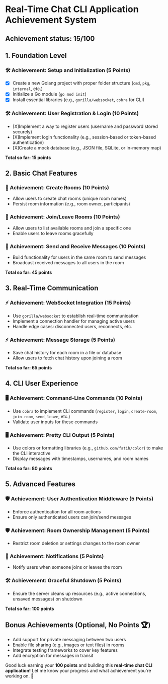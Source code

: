 # Real-Time Chat CLI Application Achievement System

## Achievement status: 15/100

## 1. Foundation Level

### 🛠️ Achievement: Setup and Initialization (5 Points)

- [X] Create a new Golang project with proper folder structure (`cmd`, `pkg`, `internal`, etc.) 
- [X] Initialize a Go module (`go mod init`)
- [X] Install essential libraries (e.g., `gorilla/websocket`, `cobra` for CLI)

### 🛠️ Achievement: User Registration & Login (10 Points)

- [X]Implement a way to register users (username and password stored securely)
- [X]Implement login functionality (e.g., session-based or token-based authentication)
- [X]Create a mock database (e.g., JSON file, SQLite, or in-memory map)

**Total so far: 15 points**

## 2. Basic Chat Features

### 💬 Achievement: Create Rooms (10 Points)

- Allow users to create chat rooms (unique room names)
- Persist room information (e.g., room owner, participants)

### 💬 Achievement: Join/Leave Rooms (10 Points)

- Allow users to list available rooms and join a specific one
- Enable users to leave rooms gracefully

### 💬 Achievement: Send and Receive Messages (10 Points)

- Build functionality for users in the same room to send messages
- Broadcast received messages to all users in the room

**Total so far: 45 points**

## 3. Real-Time Communication

### ⚡ Achievement: WebSocket Integration (15 Points)

- Use `gorilla/websocket` to establish real-time communication
- Implement a connection handler for managing active users
- Handle edge cases: disconnected users, reconnects, etc.

### ⚡ Achievement: Message Storage (5 Points)

- Save chat history for each room in a file or database
- Allow users to fetch chat history upon joining a room

**Total so far: 65 points**

## 4. CLI User Experience

### 🖥️ Achievement: Command-Line Commands (10 Points)

- Use `cobra` to implement CLI commands (`register`, `login`, `create-room`, `join-room`, `send`, `leave`, etc.)
- Validate user inputs for these commands

### 🖥️ Achievement: Pretty CLI Output (5 Points)

- Use colors or formatting libraries (e.g., `github.com/fatih/color`) to make the CLI interactive
- Display messages with timestamps, usernames, and room names

**Total so far: 80 points**

## 5. Advanced Features

### 🛡️ Achievement: User Authentication Middleware (5 Points)

- Enforce authentication for all room actions
- Ensure only authenticated users can join/send messages

### 🛡️ Achievement: Room Ownership Management (5 Points)

- Restrict room deletion or settings changes to the room owner

### 🚀 Achievement: Notifications (5 Points)

- Notify users when someone joins or leaves the room

### 🛠️ Achievement: Graceful Shutdown (5 Points)

- Ensure the server cleans up resources (e.g., active connections, unsaved messages) on shutdown

**Total so far: 100 points**

## Bonus Achievements (Optional, No Points 🏆)

- Add support for private messaging between two users
- Enable file sharing (e.g., images or text files) in rooms
- Integrate testing frameworks to cover key features
- Add encryption for messages in transit

Good luck earning your **100 points** and building this **real-time chat CLI application!** Let me know your progress and what achievement you're working on. 🚀